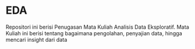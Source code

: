 # EDA
Repositori ini berisi Penugasan Mata Kuliah Analisis Data Eksploratif.
Mata Kuliah ini berisi tentang bagaimana pengolahan, penyajian data, hingga mencari insight dari data
